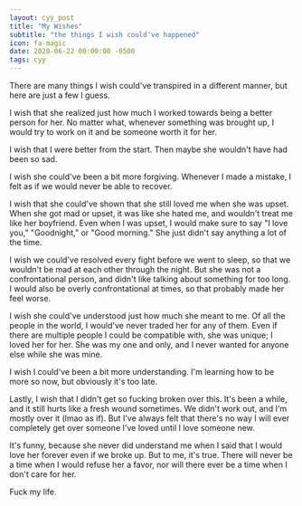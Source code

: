```yaml
---
layout: cyy_post
title: "My Wishes"
subtitle: "the things I wish could've happened"
icon: fa-magic
date: 2020-06-22 00:00:00 -0500
tags: cyy
---
```


There are many things I wish could've transpired in a different manner, but here are just a few I guess.

I wish that she realized just how much I worked towards being a better person for her. No matter what, whenever something was brought up, I would try to work on it and be someone worth it for her.

I wish that I were better from the start. Then maybe she wouldn't have had been so sad.

I wish she could've been a bit more forgiving. Whenever I made a mistake, I felt as if we would never be able to recover.

I wish that she could've shown that she still loved me when she was upset. When she got mad or upset, it was like she hated me, and wouldn't treat me like her boyfriend. Even when I was upset, I would make sure to say "I love you," "Goodnight," or "Good morning." She just didn't say anything a lot of the time.

I wish we could've resolved every fight before we went to sleep, so that we wouldn't be mad at each other through the night. But she was not a confrontational person, and didn't like talking about something for too long. I would also be overly confrontational at times, so that probably made her feel worse.

I wish she could've understood just how much she meant to me. Of all the people in the world, I would've never traded her for any of them. Even if there are multiple people I could be compatible with, she was unique; I loved her for her. She was my one and only, and I never wanted for anyone else while she was mine.

I wish I could've been a bit more understanding. I'm learning how to be more so now, but obviously it's too late.

Lastly, I wish that I didn't get so fucking broken over this. It's been a while, and it still hurts like a fresh wound sometimes. We didn't work out, and I'm mostly over it (lmao as if). But I've always felt that there's no way I will ever completely get over someone I've loved until I love someone new.

It's funny, because she never did understand me when I said that I would love her forever even if we broke up. But to me, it's true. There will never be a time when I would refuse her a favor, nor will there ever be a time when I don't care for her.

Fuck my life.
